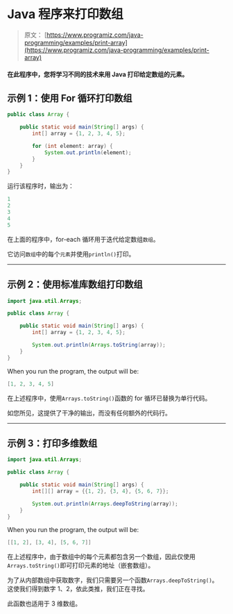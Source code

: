 # Java 程序来打印数组

> 原文： [https://www.programiz.com/java-programming/examples/print-array](https://www.programiz.com/java-programming/examples/print-array)

#### 在此程序中，您将学习不同的技术来用 Java 打印给定数组的元素。

## 示例 1：使用 For 循环打印数组

```java
public class Array {

    public static void main(String[] args) {
        int[] array = {1, 2, 3, 4, 5};

        for (int element: array) {
            System.out.println(element);
        }
    }
}
```

运行该程序时，输出为：

```java
1
2
3
4
5
```

在上面的程序中，for-each 循环用于迭代给定数组`数组`。

它访问`数组`中的每个`元素`并使用`println()`打印。

* * *

## 示例 2：使用标准库数组打印数组

```java
import java.util.Arrays;

public class Array {

    public static void main(String[] args) {
        int[] array = {1, 2, 3, 4, 5};

        System.out.println(Arrays.toString(array));
    }
}
```

When you run the program, the output will be:

```java
[1, 2, 3, 4, 5]
```

在上述程序中，使用`Arrays.toString()`函数的 for 循环已替换为单行代码。

如您所见，这提供了干净的输出，而没有任何额外的代码行。

* * *

## 示例 3：打印多维数组

```java
import java.util.Arrays;

public class Array {

    public static void main(String[] args) {
        int[][] array = {{1, 2}, {3, 4}, {5, 6, 7}};

        System.out.println(Arrays.deepToString(array));
    }
}
```

When you run the program, the output will be:

```java
[[1, 2], [3, 4], [5, 6, 7]]
```

在上述程序中，由于数组中的每个元素都包含另一个数组，因此仅使用`Arrays.toString()`即可打印元素的地址（嵌套数组）。

为了从内部数组中获取数字，我们只需要另一个函数`Arrays.deepToString()`。 这使我们得到数字 1、2，依此类推，我们正在寻找。

此函数也适用于 3 维数组。